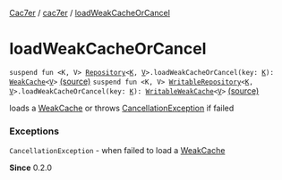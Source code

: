 [Cac7er](../index.md) / [cac7er](index.md) / [loadWeakCacheOrCancel](./load-weak-cache-or-cancel.md)

# loadWeakCacheOrCancel

`suspend fun <K, V> `[`Repository`](-repository/index.md)`<`[`K`](load-weak-cache-or-cancel.md#K)`, `[`V`](load-weak-cache-or-cancel.md#V)`>.loadWeakCacheOrCancel(key: `[`K`](load-weak-cache-or-cancel.md#K)`): `[`WeakCache`](-weak-cache/index.md)`<`[`V`](load-weak-cache-or-cancel.md#V)`>` [(source)](http://2wiqua.wcaokaze.com/gitbucket/wcaokaze/Cac7er/blob/master/src/main/java/cac7er/safeLoadFunctions.kt#L92)
`suspend fun <K, V> `[`WritableRepository`](-writable-repository/index.md)`<`[`K`](load-weak-cache-or-cancel.md#K)`, `[`V`](load-weak-cache-or-cancel.md#V)`>.loadWeakCacheOrCancel(key: `[`K`](load-weak-cache-or-cancel.md#K)`): `[`WritableWeakCache`](-writable-weak-cache/index.md)`<`[`V`](load-weak-cache-or-cancel.md#V)`>` [(source)](http://2wiqua.wcaokaze.com/gitbucket/wcaokaze/Cac7er/blob/master/src/main/java/cac7er/safeLoadFunctions.kt#L106)

loads a [WeakCache](-weak-cache/index.md) or throws [CancellationException](https://kotlin.github.io/kotlinx.coroutines/kotlinx-coroutines-core/kotlinx.coroutines/-cancellation-exception/index.html) if failed

### Exceptions

`CancellationException` - when failed to load a [WeakCache](-weak-cache/index.md)

**Since**
0.2.0

